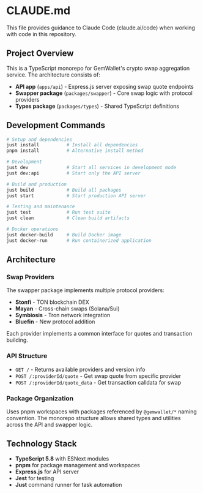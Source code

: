 # CLAUDE.md

This file provides guidance to Claude Code (claude.ai/code) when working with code in this repository.

## Project Overview

This is a TypeScript monorepo for GemWallet's crypto swap aggregation service. The architecture consists of:

- **API app** (`apps/api`) - Express.js server exposing swap quote endpoints
- **Swapper package** (`packages/swapper`) - Core swap logic with protocol providers
- **Types package** (`packages/types`) - Shared TypeScript definitions

## Development Commands

```bash
# Setup and dependencies
just install          # Install all dependencies
pnpm install          # Alternative install method

# Development
just dev              # Start all services in development mode
just dev:api          # Start only the API server

# Build and production
just build            # Build all packages
just start            # Start production API server

# Testing and maintenance
just test             # Run test suite
just clean            # Clean build artifacts

# Docker operations
just docker-build     # Build Docker image
just docker-run       # Run containerized application
```

## Architecture

### Swap Providers
The swapper package implements multiple protocol providers:
- **Stonfi** - TON blockchain DEX
- **Mayan** - Cross-chain swaps (Solana/Sui)
- **Symbiosis** - Tron network integration
- **Bluefin** - New protocol addition

Each provider implements a common interface for quotes and transaction building.

### API Structure
- `GET /` - Returns available providers and version info
- `POST /:providerId/quote` - Get swap quote from specific provider
- `POST /:providerId/quote_data` - Get transaction calldata for swap

### Package Organization
Uses pnpm workspaces with packages referenced by `@gemwallet/*` naming convention. The monorepo structure allows shared types and utilities across the API and swapper logic.

## Technology Stack

- **TypeScript 5.8** with ESNext modules
- **pnpm** for package management and workspaces
- **Express.js** for API server
- **Jest** for testing
- **Just** command runner for task automation